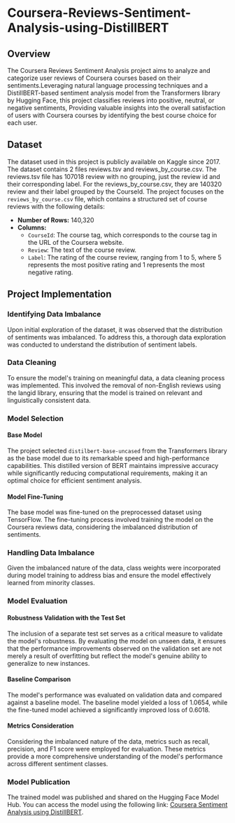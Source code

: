 # Coursera-Reviews-Sentiment-Analysis-using-DistillBERT

## Overview

The Coursera Reviews Sentiment Analysis project aims to analyze and categorize user reviews of Coursera courses based on their sentiments.Leveraging natural language processing techniques and a DistillBERT-based sentiment analysis model from the Transformers library by Hugging Face, this project classifies reviews into positive, neutral, or negative sentiments, Providing valuable insights into the overall satisfaction of users with Coursera courses by identifying the best course choice for each user.

## Dataset

The dataset used in this project is publicly available on Kaggle since 2017. The dataset contains 2 files reviews.tsv and reviews_by_course.csv. The reviews.tsv file has 107018 review with no grouping, just the review id and their corresponding label. For the reviews_by_course.csv, they are 140320 review and their label grouped by the CourseId.
The project focuses on the `reviews_by_course.csv` file, which contains a structured set of course reviews with the following details:

- **Number of Rows:** 140,320
- **Columns:**
  - `CourseId`: The course tag, which corresponds to the course tag in the URL of the Coursera website.
  - `Review`: The text of the course review.
  - `Label`: The rating of the course review, ranging from 1 to 5, where 5 represents the most positive rating and 1 represents the most negative rating.


## Project Implementation

### Identifying Data Imbalance

Upon initial exploration of the dataset, it was observed that the distribution of sentiments was imbalanced. To address this, a thorough data exploration was conducted to understand the distribution of sentiment labels.

### Data Cleaning

To ensure the model's training on meaningful data, a data cleaning process was implemented. This involved the removal of non-English reviews using the langid library, ensuring that the model is trained on relevant and linguistically consistent data.

### Model Selection

#### Base Model

The project selected `distilbert-base-uncased` from the Transformers library as the base model due to its remarkable speed and high-performance capabilities. This distilled version of BERT maintains impressive accuracy while significantly reducing computational requirements, making it an optimal choice for efficient sentiment analysis.

#### Model Fine-Tuning

The base model was fine-tuned on the preprocessed dataset using TensorFlow. The fine-tuning process involved training the model on the Coursera reviews data, considering the imbalanced distribution of sentiments.

### Handling Data Imbalance

Given the imbalanced nature of the data, class weights were incorporated during model training to address bias and ensure the model effectively learned from minority classes.

### Model Evaluation

#### Robustness Validation with the Test Set

The inclusion of a separate test set serves as a critical measure to validate the model's robustness. By evaluating the model on unseen data, it ensures that the performance improvements observed on the validation set are not merely a result of overfitting but reflect the model's genuine ability to generalize to new instances.

#### Baseline Comparison

The model's performance was evaluated on validation data and compared against a baseline model. The baseline model yielded a loss of 1.0654, while the fine-tuned model achieved a significantly improved loss of 0.6018.

#### Metrics Consideration

Considering the imbalanced nature of the data, metrics such as recall, precision, and F1 score were employed for evaluation. These metrics provide a more comprehensive understanding of the model's performance across different sentiment classes.

### Model Publication

The trained model was published and shared on the Hugging Face Model Hub. You can access the model using the following link: [Coursera Sentiment Analysis using DistillBERT](https://huggingface.co/NourhanAbosaeed/Coursera_Reviews_Sentiment_Analysis_DistillBERT).


